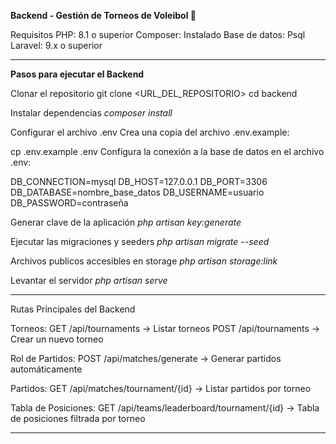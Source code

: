 **Backend - Gestión de Torneos de Voleibol 🏐**

Requisitos
PHP: 8.1 o superior
Composer: Instalado
Base de datos: Psql
Laravel: 9.x o superior

-----------------------------------------------------------
**Pasos para ejecutar el Backend**

Clonar el repositorio
git clone <URL_DEL_REPOSITORIO>
cd backend

Instalar dependencias
*composer install*

Configurar el archivo .env
Crea una copia del archivo .env.example:

cp .env.example .env
Configura la conexión a la base de datos en el archivo .env:

DB_CONNECTION=mysql
DB_HOST=127.0.0.1
DB_PORT=3306
DB_DATABASE=nombre_base_datos
DB_USERNAME=usuario
DB_PASSWORD=contraseña

Generar clave de la aplicación
*php artisan key:generate*

Ejecutar las migraciones y seeders
*php artisan migrate --seed*

Archivos publicos accesibles en storage
*php artisan storage:link*

Levantar el servidor
*php artisan serve*

------------------------------------------------------------------------------------
Rutas Principales del Backend

Torneos:
GET /api/tournaments → Listar torneos
POST /api/tournaments → Crear un nuevo torneo

Rol de Partidos:
POST /api/matches/generate → Generar partidos automáticamente

Partidos:
GET /api/matches/tournament/{id} → Listar partidos por torneo

Tabla de Posiciones:
GET /api/teams/leaderboard/tournament/{id} → Tabla de posiciones filtrada por torneo

-------------------------------------------------------------------------------------